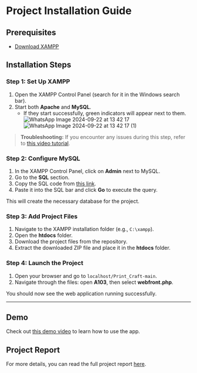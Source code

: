 # Project Installation Guide

## Prerequisites
- [Download XAMPP](https://www.apachefriends.org/)

## Installation Steps

### Step 1: Set Up XAMPP
1. Open the XAMPP Control Panel (search for it in the Windows search bar).
2. Start both **Apache** and **MySQL**.
   - If they start successfully, green indicators will appear next to them.
![WhatsApp Image 2024-09-22 at 13 42 17](https://github.com/user-attachments/assets/e4b8eae4-2d97-4514-b13c-1ae438b5cf08)
![WhatsApp Image 2024-09-22 at 13 42 17 (1)](https://github.com/user-attachments/assets/5b00899a-537e-4426-8362-a59c9182f123)


> **Troubleshooting:** If you encounter any issues during this step, refer to [this video tutorial](https://www.youtube.com/watch?v=ipMedkjMupw).

### Step 2: Configure MySQL
1. In the XAMPP Control Panel, click on **Admin** next to MySQL.
2. Go to the **SQL** section.
3. Copy the SQL code from [this link](https://codeshare.io/0b7gol).
4. Paste it into the SQL bar and click **Go** to execute the query.

This will create the necessary database for the project.

### Step 3: Add Project Files
1. Navigate to the XAMPP installation folder (e.g., `C:\xampp`).
2. Open the **htdocs** folder.
3. Download the project files from the repository.
4. Extract the downloaded ZIP file and place it in the **htdocs** folder.

### Step 4: Launch the Project
1. Open your browser and go to `localhost/Print_Craft-main`.
2. Navigate through the files: open **A103**, then select **webfront.php**.

You should now see the web application running successfully.

---

## Demo

Check out [this demo video](https://www.youtube.com/watch?v=PtFKXTLKkgI&themeRefresh=1) to learn how to use the app.

## Project Report

For more details, you can read the full project report [here](https://docs.google.com/document/d/1u8BptNyE6Nl-uDm1wdr7guNiWQD9AMOx/edit?usp=sharing&ouid=100471608040016368239&rtpof=true&sd=true).
